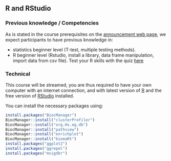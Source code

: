 
## R and RStudio

### Previous knowledge / Competencies

As is stated in the course prerequisites on the [announcement web page](https://www.sib.swiss/training/upcoming-training-courses), we expect participants to have previous knowledge in:

* statistics beginner level (T-test, multiple testing methods).
* R beginner level (Rstudio, install a library, data frame manipulation, import data from csv file). Test your R skills with the quiz [here](https://docs.google.com/forms/d/e/1FAIpQLSdIyeuabd_ZOWXgI1MWHapmaOMu20L9ESkLDZiWnpmkpujyOg/viewform)

### Technical

This course will be streamed, you are thus required to have your own computer with an internet connection, and with latest version of [R](https://cran.r-project.org/)
and the free version of [RStudio](https://www.rstudio.com/products/rstudio/download/) installed.

You can install the necessary packages using:

```r
install.packages("BiocManager")
BiocManager::install("clusterProfiler")
BiocManager::install("org.Hs.eg.db")
BiocManager::install("pathview")
BiocManager::install("enrichplot")
BiocManager::install("biomaRt")
install.packages("ggplot2")
install.packages("ggrepel")
install.packages("msigdbr")


```

